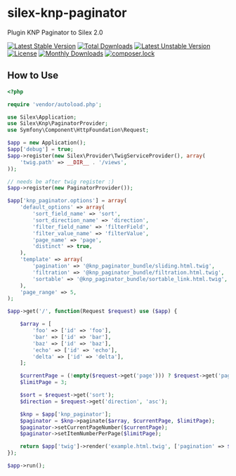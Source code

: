 # silex-knp-paginator
Plugin KNP Paginator to Silex 2.0

[![Latest Stable Version](https://poser.pugx.org/vinyvicente/silex-knp-paginator/v/stable)](https://packagist.org/packages/vinyvicente/silex-knp-paginator)
[![Total Downloads](https://poser.pugx.org/vinyvicente/silex-knp-paginator/downloads)](https://packagist.org/packages/vinyvicente/silex-knp-paginator)
[![Latest Unstable Version](https://poser.pugx.org/vinyvicente/silex-knp-paginator/v/unstable)](https://packagist.org/packages/vinyvicente/silex-knp-paginator)
[![License](https://poser.pugx.org/vinyvicente/silex-knp-paginator/license)](https://packagist.org/packages/vinyvicente/silex-knp-paginator)
[![Monthly Downloads](https://poser.pugx.org/vinyvicente/silex-knp-paginator/d/monthly)](https://packagist.org/packages/vinyvicente/silex-knp-paginator)
[![composer.lock](https://poser.pugx.org/vinyvicente/silex-knp-paginator/composerlock)](https://packagist.org/packages/vinyvicente/silex-knp-paginator)

## How to Use


```php
<?php

require 'vendor/autoload.php';

use Silex\Application;
use Silex\Knp\PaginatorProvider;
use Symfony\Component\HttpFoundation\Request;

$app = new Application();
$app['debug'] = true;
$app->register(new Silex\Provider\TwigServiceProvider(), array(
    'twig.path' => __DIR__ . '/views',
));

// needs be after twig register :)
$app->register(new PaginatorProvider());

$app['knp_paginator.options'] = array(
    'default_options' => array(
        'sort_field_name' => 'sort',
        'sort_direction_name' => 'direction',
        'filter_field_name' => 'filterField',
        'filter_value_name' => 'filterValue',
        'page_name' => 'page',
        'distinct' => true,
    ),
    'template' => array(
        'pagination' => '@knp_paginator_bundle/sliding.html.twig',
        'filtration' => '@knp_paginator_bundle/filtration.html.twig',
        'sortable' => '@knp_paginator_bundle/sortable_link.html.twig',
    ),
    'page_range' => 5,
);

$app->get('/', function(Request $request) use ($app) {

    $array = [
        'foo' => ['id' => 'foo'],
        'bar' => ['id' => 'bar'],
        'baz' => ['id' => 'baz'],
        'echo' => ['id' => 'echo'],
        'delta' => ['id' => 'delta'],
    ];

    $currentPage = (!empty($request->get('page'))) ? $request->get('page') : 1;
    $limitPage = 3;

    $sort = $request->get('sort');
    $direction = $request->get('direction', 'asc');

    $knp = $app['knp_paginator'];
    $paginator = $knp->paginate($array, $currentPage, $limitPage);
    $paginator->setCurrentPageNumber($currentPage);
    $paginator->setItemNumberPerPage($limitPage);

    return $app['twig']->render('example.html.twig', ['pagination' => $paginator]);
});

$app->run();
```